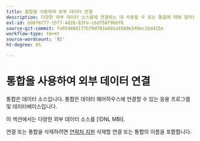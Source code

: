 ```yaml
---
title: 통합을 사용하여 외부 데이터 연결
description: 다양한 외부 데이터 소스를에 연결하는 데 사용할 수 있는 통합에 대해 알아봅니다 [!DNL MBI].
exl-id: b80f6f77-15f7-4d20-83fe-c6d758f9b0f8
source-git-commit: fa954868177b79d703a601a55b9e549ec1bd425e
workflow-type: tm+mt
source-wordcount: '92'
ht-degree: 0%

---
```


# 통합을 사용하여 외부 데이터 연결

통합은 데이터 소스입니다. 통합은 데이터 웨어하우스에 연결할 수 있는 응용 프로그램 및 데이터베이스입니다.

이 섹션에서는 다양한 외부 데이터 소스를 [!DNL MBI].

연결 또는 통합을 삭제하려면 [연락처 지원](https://experienceleague.adobe.com/docs/commerce-knowledge-base/kb/troubleshooting/miscellaneous/mbi-service-policies.html?lang=en) 삭제할 연결 또는 통합의 이름을 포함합니다.
